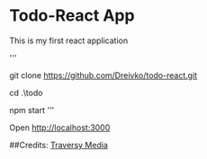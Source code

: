 # Todo-React App
This is my first react application

'''

git clone https://github.com/Dreivko/todo-react.git

cd .\todo

npm start
'''

Open [http://localhost:3000](http://localhost:3000)

##Credits:
[Traversy Media](https://www.youtube.com/watch?v=sBws8MSXN7A)


